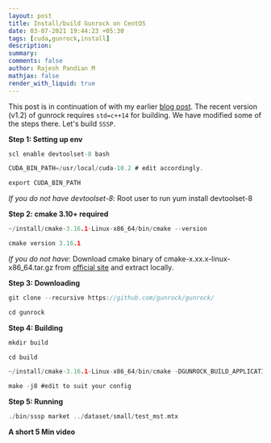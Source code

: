 ```yaml
---
layout: post
title: Install/build Gunrock on CentOS
date: 03-07-2021 19:44:23 +05:30
tags: [cuda,gunrock,install]
description:
summary:
comments: false
author: Rajesh Pandian M
mathjax: false
render_with_liquid: true
---
```


This post is in continuation of with my earlier  [blog post](https://mrprajesh.blogspot.com/2019/12/building-gunrock-on-redhatcentos.html).
The recent version (v1.2) of gunrock requires `std=c++14` for building. We have modified some of the steps there. Let's build `SSSP`.

**Step 1: Setting up env**
```c
scl enable devtoolset-8 bash

CUDA_BIN_PATH=/usr/local/cuda-10.2 # edit accordingly.

export CUDA_BIN_PATH
```
*If you do not have devtoolset-8*: Root user to run yum install devtoolset-8

**Step 2: cmake 3.10+ required**
```c
~/install/cmake-3.16.1-Linux-x86_64/bin/cmake --version

cmake version 3.16.1
```
*If you do not have*: Download cmake binary of cmake-x.xx.x-linux-x86_64.tar.gz from [official site](https://cmake.org/download/) and extract locally.

**Step 3: Downloading**
```c
git clone --recursive https://github.com/gunrock/gunrock/

cd gunrock
```
**Step 4: Building**

```c
mkdir build

cd build

~/install/cmake-3.16.1-Linux-x86_64/bin/cmake -DGUNROCK_BUILD_APPLICATIONS=OFF -DGUNROCK_APP_SSSP=ON ..

make -j8 #edit to suit your config
```
**Step 5: Running**

```c
./bin/sssp market ../dataset/small/test_mst.mtx
```

**A short 5 Min video**
<script id="asciicast-423671" src="https://asciinema.org/a/423671.js" async></script>
